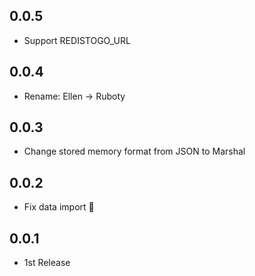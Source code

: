 ## 0.0.5
* Support REDISTOGO_URL

## 0.0.4
* Rename: Ellen -> Ruboty

## 0.0.3
* Change stored memory format from JSON to Marshal

## 0.0.2
* Fix data import :bug:

## 0.0.1
* 1st Release
